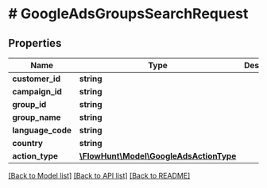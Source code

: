 # # GoogleAdsGroupsSearchRequest

## Properties

Name | Type | Description | Notes
------------ | ------------- | ------------- | -------------
**customer_id** | **string** |  | [optional]
**campaign_id** | **string** |  | [optional]
**group_id** | **string** |  | [optional]
**group_name** | **string** |  | [optional]
**language_code** | **string** |  | [optional]
**country** | **string** |  | [optional]
**action_type** | [**\FlowHunt\Model\GoogleAdsActionType**](GoogleAdsActionType.md) |  | [optional]

[[Back to Model list]](../../README.md#models) [[Back to API list]](../../README.md#endpoints) [[Back to README]](../../README.md)
